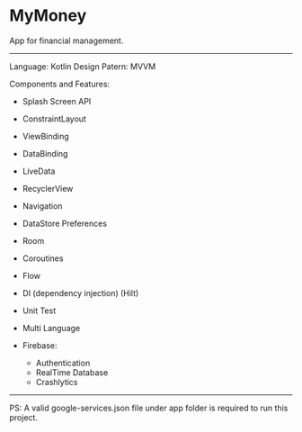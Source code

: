 # MyMoney
App for financial management.

------------------------------

Language: Kotlin
Design Patern: MVVM

Components and Features:

- Splash Screen API
- ConstraintLayout
- ViewBinding
- DataBinding
- LiveData
- RecyclerView
- Navigation
- DataStore Preferences
- Room
- Coroutines
- Flow
- DI (dependency injection) (Hilt)
- Unit Test
- Multi Language

- Firebase:
    - Authentication
    - RealTime Database
    - Crashlytics

------------------------------

PS: A valid google-services.json file under app folder is required to run this project.

